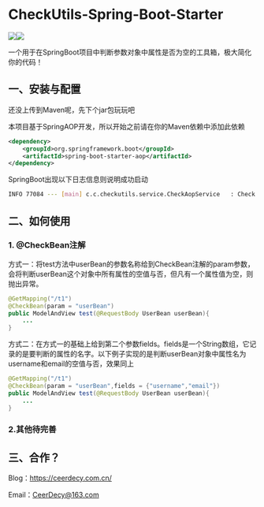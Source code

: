 # CheckUtils-Spring-Boot-Starter

![](https://img.shields.io/badge/SpringBoot-v3.0.3-green)![](https://img.shields.io/badge/JDK-17-red) 

一个用于在SpringBoot项目中判断参数对象中属性是否为空的工具箱，极大简化你的代码！

## 一、安装与配置

还没上传到Maven呢，先下个jar包玩玩吧

本项目基于SpringAOP开发，所以开始之前请在你的Maven依赖中添加此依赖

```xml
<dependency>
	<groupId>org.springframework.boot</groupId>
	<artifactId>spring-boot-starter-aop</artifactId>
</dependency>
```

SpringBoot出现以下日志信息则说明成功启动

```bash
INFO 77084 --- [main] c.c.checkutils.service.CheckAopService   : Check Service Starting
```

## 二、如何使用

### 1. @CheckBean注解

方式一：将test方法中userBean的参数名称给到CheckBean注解的param参数，会将判断userBean这个对象中所有属性的空值与否，但凡有一个属性值为空，则抛出异常。

```java
@GetMapping("/t1")
@CheckBean(param = "userBean")
public ModelAndView test(@RequestBody UserBean userBean){
	...
}
```

方式二：在方式一的基础上给到第二个参数fields。fields是一个String数组，它记录的是要判断的属性的名字。以下例子实现的是判断userBean对象中属性名为username和email的空值与否，效果同上

```java
@GetMapping("/t1")
@CheckBean(param = "userBean",fields = {"username","email"})
public ModelAndView test(@RequestBody UserBean userBean){
	...
}
```

### 2.其他待完善

## 三、合作？

Blog：https://ceerdecy.com.cn/

Email：CeerDecy@163.com